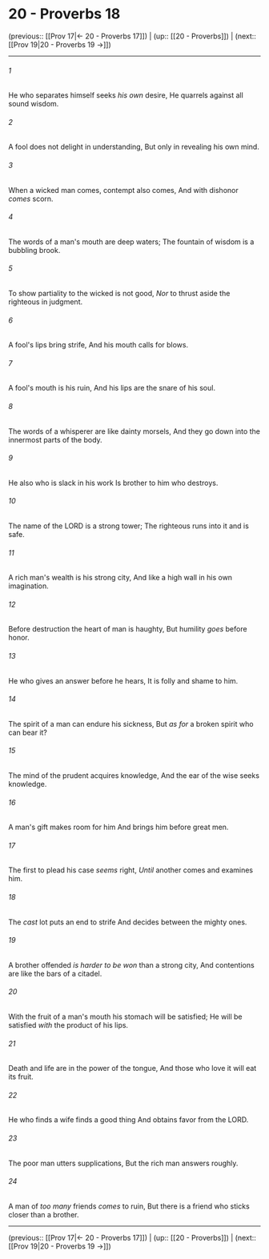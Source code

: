 # 20 - Proverbs 18

(previous:: [[Prov 17|← 20 - Proverbs 17]]) | (up:: [[20 - Proverbs]]) | (next:: [[Prov 19|20 - Proverbs 19 →]])

***


###### 1 
He who separates himself seeks _his own_ desire, He quarrels against all sound wisdom. 

###### 2 
A fool does not delight in understanding, But only in revealing his own mind. 

###### 3 
When a wicked man comes, contempt also comes, And with dishonor _comes_ scorn. 

###### 4 
The words of a man's mouth are deep waters; The fountain of wisdom is a bubbling brook. 

###### 5 
To show partiality to the wicked is not good, _Nor_ to thrust aside the righteous in judgment. 

###### 6 
A fool's lips bring strife, And his mouth calls for blows. 

###### 7 
A fool's mouth is his ruin, And his lips are the snare of his soul. 

###### 8 
The words of a whisperer are like dainty morsels, And they go down into the innermost parts of the body. 

###### 9 
He also who is slack in his work Is brother to him who destroys. 

###### 10 
The name of the LORD is a strong tower; The righteous runs into it and is safe. 

###### 11 
A rich man's wealth is his strong city, And like a high wall in his own imagination. 

###### 12 
Before destruction the heart of man is haughty, But humility _goes_ before honor. 

###### 13 
He who gives an answer before he hears, It is folly and shame to him. 

###### 14 
The spirit of a man can endure his sickness, But _as for_ a broken spirit who can bear it? 

###### 15 
The mind of the prudent acquires knowledge, And the ear of the wise seeks knowledge. 

###### 16 
A man's gift makes room for him And brings him before great men. 

###### 17 
The first to plead his case _seems_ right, _Until_ another comes and examines him. 

###### 18 
The _cast_ lot puts an end to strife And decides between the mighty ones. 

###### 19 
A brother offended _is harder to be won_ than a strong city, And contentions are like the bars of a citadel. 

###### 20 
With the fruit of a man's mouth his stomach will be satisfied; He will be satisfied _with_ the product of his lips. 

###### 21 
Death and life are in the power of the tongue, And those who love it will eat its fruit. 

###### 22 
He who finds a wife finds a good thing And obtains favor from the LORD. 

###### 23 
The poor man utters supplications, But the rich man answers roughly. 

###### 24 
A man of _too many_ friends _comes_ to ruin, But there is a friend who sticks closer than a brother.

***

(previous:: [[Prov 17|← 20 - Proverbs 17]]) | (up:: [[20 - Proverbs]]) | (next:: [[Prov 19|20 - Proverbs 19 →]])
